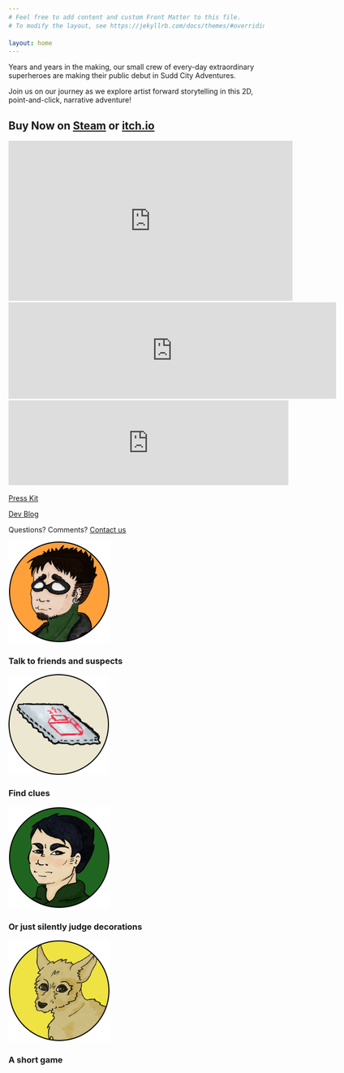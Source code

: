 ```yaml
---
# Feel free to add content and custom Front Matter to this file.
# To modify the layout, see https://jekyllrb.com/docs/themes/#overriding-theme-defaults

layout: home
---
```


Years and years in the making, our small crew of every-day extraordinary superheroes are making their public debut in Sudd City Adventures.

Join us on our journey as we explore artist forward storytelling in this 2D, point-and-click, narrative adventure!
<h2>
Buy Now on <a href="https://store.steampowered.com/app/1238970/Sudd_City_Adventures/">Steam</a> or <a href="https://suddcity.itch.io/sudd-city-adventures">itch.io</a>
</h2>


<iframe width="560" height="315" src="https://www.youtube.com/embed/63-By5M_Uo8" title="YouTube video player" frameborder="0" allow="accelerometer; autoplay; clipboard-write; encrypted-media; gyroscope; picture-in-picture; web-share" allowfullscreen></iframe>


<iframe src="https://store.steampowered.com/widget/1238970/" frameborder="0" width="646" height="190"></iframe>
<iframe frameborder="0" src="https://itch.io/embed/558370?dark=true" width="552" height="167"><a href="https://suddcity.itch.io/sudd-city-adventures">Sudd City Adventures on itch.io</a></iframe>

[Press Kit](http://mollyjameson.com/suddcity/presskit)

[Dev Blog](https://web.archive.org/web/20220123123926/http://suddcity.com/blog/)

Questions? Comments? <a class="u-email" href="mailto:support@suddcity.com">Contact us</a>

<div class="usp-bullet-container">
	<img src="assets/img/SadPuppyDog.png"> 
	<div class="usp-bullet-center">
		<h3>Talk to friends and suspects</h3>
	</div>
</div>
<div class="usp-bullet-container">
	<img src="assets/img/Pastry.png"> 
	<div class="usp-bullet-center">
		<h3>Find clues</h3>
	</div>
</div>
<div class="usp-bullet-container">
	<img src="assets/img/Angry.png"> 
	<div class="usp-bullet-center">
		<h3>Or just silently judge decorations</h3>
	</div>
</div>
<div class="usp-bullet-container">
	<img src="assets/img/Sparky.png"> 
	<div class="usp-bullet-center">
		<h3>A short game</h3>
	</div>
</div>

